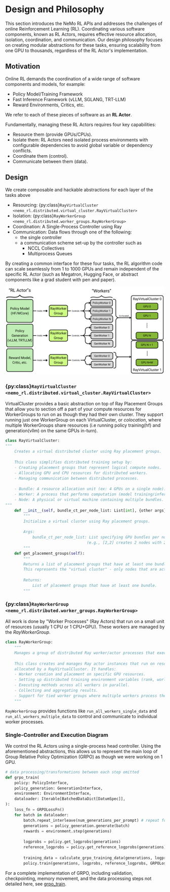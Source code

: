 # Design and Philosophy

This section introduces the NeMo RL APIs and addresses the challenges of online Reinforcement Learning (RL). Coordinating various software components, known as RL Actors, requires effective resource allocation, isolation, coordination, and communication. Our design philosophy focuses on creating modular abstractions for these tasks, ensuring scalability from one GPU to thousands, regardless of the RL Actor's implementation.

## Motivation

Online RL demands the coordination of a wide range of software components and models, for example:
- Policy Model/Training Framework
- Fast Inference Framework (vLLM, SGLANG, TRT-LLM)
- Reward Environments, Critics, etc.

We refer to each of these pieces of software as an **RL Actor**.

Fundamentally, managing these RL Actors requires four key capabilities:
- Resource them (provide GPUs/CPUs).
- Isolate them: RL Actors need isolated process environments with configurable dependencies to avoid global variable or dependency conflicts.
- Coordinate them (control).
- Communicate between them (data).

## Design

We create composable and hackable abstractions for each layer of the tasks above
- Resourcing: {py:class}`RayVirtualCluster <nemo_rl.distributed.virtual_cluster.RayVirtualCluster>`
- Isolation: {py:class}`RayWorkerGroup <nemo_rl.distributed.worker_groups.RayWorkerGroup>`
- Coordination: A Single-Process Controller using Ray
- Communication: Data flows through one of the following:
  - the single controller 
  - a communication scheme set-up by the controller such as
    - NCCL Collectives
    - Multiprocess Queues

By creating a common interface for these four tasks, the RL algorithm code can scale seamlessly from 1 to 1000 GPUs and remain independent of the specific RL Actor (such as Megatron, Hugging Face, or abstract components like a grad student with pen and paper).

![actor-wg-worker-vc](../assets/actor-wg-worker-vc.png)

### {py:class}`RayVirtualCluster <nemo_rl.distributed.virtual_cluster.RayVirtualCluster>`
VirtualCluster provides a basic abstraction on top of Ray Placement Groups that allow you to section off a part of your compute resources for WorkerGroups to run on as though they had their own cluster. They support running just one WorkerGroup on each VirtualCluster, or *colocation*, where multiple WorkerGroups share resources (i.e running policy training(hf) and generation(vllm) on the same GPUs in-turn).

```python
class RayVirtualCluster:
"""
    Creates a virtual distributed cluster using Ray placement groups.

    This class simplifies distributed training setup by:
    - Creating placement groups that represent logical compute nodes.
    - Allocating GPU and CPU resources for distributed workers.
    - Managing communication between distributed processes.

    - Bundle: A resource allocation unit (ex: 4 GPUs on a single node).
    - Worker: A process that performs computation (model training/inference).
    - Node: A physical or virtual machine containing multiple bundles.
"""
    def __init__(self, bundle_ct_per_node_list: List[int], {other args}):
        """
        Initialize a virtual cluster using Ray placement groups.

        Args:
            bundle_ct_per_node_list: List specifying GPU bundles per node
                                    (e.g., [2,2] creates 2 nodes with 2 GPU bundles each)
        """
    def get_placement_groups(self):
        """
        Returns a list of placement groups that have at least one bundle, filtering out empty nodes.
        This represents the "virtual cluster" - only nodes that are actually being used.

        Returns:
            List of placement groups that have at least one bundle.
        """
```

### {py:class}`RayWorkerGroup <nemo_rl.distributed.worker_groups.RayWorkerGroup>`
All work is done by "Worker Processes" (Ray Actors) that run on a small unit of resources (usually 1 CPU or 1 CPU+GPU). These workers are managed by the *RayWorkerGroup*.
```python
class RayWorkerGroup:
    """
    Manages a group of distributed Ray worker/actor processes that execute tasks in parallel.

    This class creates and manages Ray actor instances that run on resources
    allocated by a RayVirtualCluster. It handles:
    - Worker creation and placement on specific GPU resources.
    - Setting up distributed training environment variables (rank, world size, etc.).
    - Executing methods across all workers in parallel.
    - Collecting and aggregating results.
    - Support for tied worker groups where multiple workers process the same data.
    """
```
`RayWorkerGroup` provides functions like `run_all_workers_single_data` and `run_all_workers_multiple_data` to control and communicate to individual worker processes.


### Single-Controller and Execution Diagram

We control the RL Actors using a single-process head controller. Using the aforementioned abstractions, this allows us to represent the main loop of Group Relative Policy Optimization (GRPO) as though we were working on 1 GPU.

```python
# data processing/transformations between each step omitted
def grpo_train(
    policy: PolicyInterface,
    policy_generation: GenerationInterface,
    environment: EnvironmentInterface,
    dataloader: Iterable[BatchedDataDict[DatumSpec]],
):
    loss_fn = GRPOLossFn()
    for batch in dataloader:
        batch.repeat_interleave(num_generations_per_prompt) # repeat for GRPO
        generations = policy_generation.generate(batch) 
        rewards = environment.step(generations)

        logprobs = policy.get_logprobs(generations)
        reference_logprobs = policy.get_reference_logprobs(generations)

        training_data = calculate_grpo_training_data(generations, logprobs, reference_logprobs, rewards)
        policy.train(generations, logprobs, reference_logprobs, GRPOLossFn)
```
For a complete implementation of GRPO, including validation, checkpointing, memory movement, and the data processing steps not detailed here, see [grpo_train](../../nemo_rl/algorithms/grpo.py).
